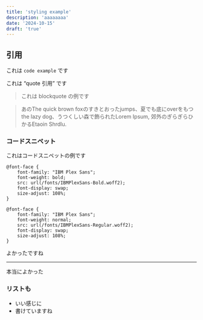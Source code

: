 ```yaml
---
title: 'styling example'
description: 'aaaaaaaa'
date: '2024-10-15'
draft: 'true'
---
```


## 引用

これは `code example` です

これは <q>quote 引用</q> です

> これは blockquote の例です

> あのThe quick brown foxのすきとおったjumps、夏でも底にoverをもつthe lazy dog、うつくしい森で飾られたLorem Ipsum, 郊外のぎらぎらひかるEtaoin Shrdlu.

### コードスニペット

これはコードスニペットの例です

```
@font-face {
    font-family: "IBM Plex Sans";
    font-weight: bold;
    src: url(/fonts/IBMPlexSans-Bold.woff2);
    font-display: swap;
    size-adjust: 108%;
}

@font-face {
    font-family: "IBM Plex Sans";
    font-weight: normal;
    src: url(/fonts/IBMPlexSans-Regular.woff2);
    font-display: swap;
    size-adjust: 108%;
}
```

よかったですね

---

本当によかった

### リストも

- いい感じに
- 書けていますね
